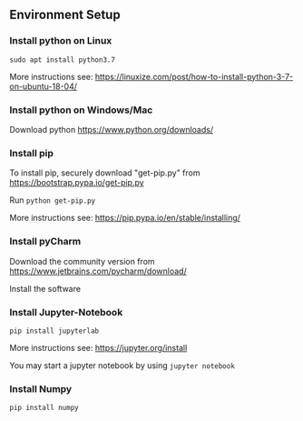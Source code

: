 ## Environment Setup
### Install python on Linux
```sudo apt install python3.7```

More instructions see: https://linuxize.com/post/how-to-install-python-3-7-on-ubuntu-18-04/

### Install python on Windows/Mac
Download python https://www.python.org/downloads/

### Install pip

To install pip, securely download "get-pip.py" from https://bootstrap.pypa.io/get-pip.py

Run ```python get-pip.py```

More instructions see: https://pip.pypa.io/en/stable/installing/


### Install pyCharm

Download the community version from https://www.jetbrains.com/pycharm/download/ 

Install the software

### Install Jupyter-Notebook

```pip install jupyterlab```

More instructions see: https://jupyter.org/install

You may start a jupyter notebook by using
```jupyter notebook```

### Install Numpy
```pip install numpy```
